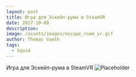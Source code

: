 ```yaml
---
layout: post
title: Игра для Эскейп-рума в SteamVR 
date: 2017-10-08
description: 
image: /assets/images/escape_room_vr.gif
author: Thomas Vaeth
tags:
  - Squid
---
```



Игра для Эскейп-рума в SteamVR
![Placeholder](/assets/images/escape_room_vr.gif)
